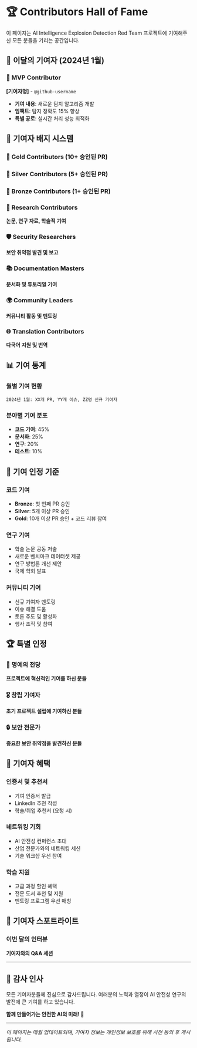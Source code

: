 # 🏆 Contributors Hall of Fame

이 페이지는 AI Intelligence Explosion Detection Red Team 프로젝트에 기여해주신 모든 분들을 기리는 공간입니다.

## 🌟 이달의 기여자 (2024년 1월)

### 🥇 MVP Contributor
**[기여자명]** - `@github-username`
- **기여 내용**: 새로운 탐지 알고리즘 개발
- **임팩트**: 탐지 정확도 15% 향상
- **특별 공로**: 실시간 처리 성능 최적화

## 🏅 기여자 배지 시스템

### 🥇 Gold Contributors (10+ 승인된 PR)
<!-- 이 섹션은 자동으로 업데이트됩니다 -->

### 🥈 Silver Contributors (5+ 승인된 PR)
<!-- 이 섹션은 자동으로 업데이트됩니다 -->

### 🥉 Bronze Contributors (1+ 승인된 PR)
<!-- 이 섹션은 자동으로 업데이트됩니다 -->

### 🔬 Research Contributors
**논문, 연구 자료, 학술적 기여**

### 🛡️ Security Researchers
**보안 취약점 발견 및 보고**

### 📚 Documentation Masters
**문서화 및 튜토리얼 기여**

### 🌍 Community Leaders
**커뮤니티 활동 및 멘토링**

### 🌐 Translation Contributors
**다국어 지원 및 번역**

## 📊 기여 통계

### 월별 기여 현황
```
2024년 1월: XX개 PR, YY개 이슈, ZZ명 신규 기여자
```

### 분야별 기여 분포
- **코드 기여**: 45%
- **문서화**: 25%
- **연구**: 20%
- **테스트**: 10%

## 🎯 기여 인정 기준

### 코드 기여
- **Bronze**: 첫 번째 PR 승인
- **Silver**: 5개 이상 PR 승인
- **Gold**: 10개 이상 PR 승인 + 코드 리뷰 참여

### 연구 기여
- 학술 논문 공동 저술
- 새로운 벤치마크 데이터셋 제공
- 연구 방법론 개선 제안
- 국제 학회 발표

### 커뮤니티 기여
- 신규 기여자 멘토링
- 이슈 해결 도움
- 토론 주도 및 활성화
- 행사 조직 및 참여

## 🏆 특별 인정

### 📜 명예의 전당
**프로젝트에 혁신적인 기여를 하신 분들**

### 🎖️ 창립 기여자
**초기 프로젝트 설립에 기여하신 분들**

### 🔒 보안 전문가
**중요한 보안 취약점을 발견하신 분들**

## 🎁 기여자 혜택

### 인증서 및 추천서
- 기여 인증서 발급
- LinkedIn 추천 작성
- 학술/취업 추천서 (요청 시)

### 네트워킹 기회
- AI 안전성 컨퍼런스 초대
- 산업 전문가와의 네트워킹 세션
- 기술 워크샵 우선 참여

### 학습 지원
- 고급 과정 할인 혜택
- 전문 도서 추천 및 지원
- 멘토링 프로그램 우선 매칭

## 📸 기여자 스포트라이트

### 이번 달의 인터뷰
**기여자와의 Q&A 세션**

---

## 🙏 감사 인사

모든 기여자분들께 진심으로 감사드립니다. 여러분의 노력과 열정이 AI 안전성 연구의 발전에 큰 기여를 하고 있습니다.

**함께 만들어가는 안전한 AI의 미래! 🚀**

---

*이 페이지는 매월 업데이트되며, 기여자 정보는 개인정보 보호를 위해 사전 동의 후 게시됩니다.*
